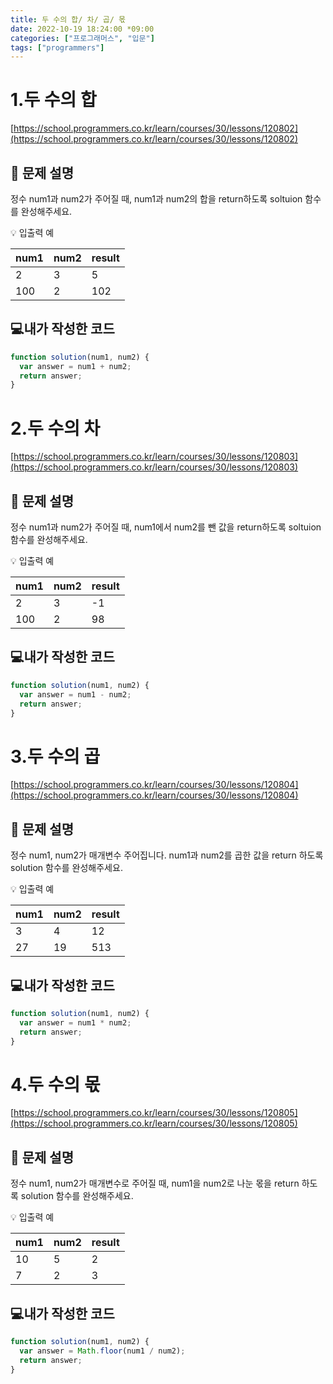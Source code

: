 ```yaml
---
title: 두 수의 합/ 차/ 곱/ 몫
date: 2022-10-19 18:24:00 *09:00
categories: ["프로그래머스", "입문"]
tags: ["programmers"]
---
```


# 1.두 수의 합

[https://school.programmers.co.kr/learn/courses/30/lessons/120802](https://school.programmers.co.kr/learn/courses/30/lessons/120802)

## 📔 문제 설명

정수 num1과 num2가 주어질 때, num1과 num2의 합을 return하도록 soltuion 함수를 완성해주세요.

💡 입출력 예

| num1 | num2 | result |
| ---- | ---- | ------ |
| 2    | 3    | 5      |
| 100  | 2    | 102    |

## 💻내가 작성한 코드

```js
function solution(num1, num2) {
  var answer = num1 + num2;
  return answer;
}
```

# 2.두 수의 차

[https://school.programmers.co.kr/learn/courses/30/lessons/120803](https://school.programmers.co.kr/learn/courses/30/lessons/120803)

## 📔 문제 설명

정수 num1과 num2가 주어질 때, num1에서 num2를 뺀 값을 return하도록 soltuion 함수를 완성해주세요.

💡 입출력 예

| num1 | num2 | result |
| ---- | ---- | ------ |
| 2    | 3    | -1     |
| 100  | 2    | 98     |

## 💻내가 작성한 코드

```js
function solution(num1, num2) {
  var answer = num1 - num2;
  return answer;
}
```

# 3.두 수의 곱

[https://school.programmers.co.kr/learn/courses/30/lessons/120804](https://school.programmers.co.kr/learn/courses/30/lessons/120804)

## 📔 문제 설명

정수 num1, num2가 매개변수 주어집니다. num1과 num2를 곱한 값을 return 하도록 solution 함수를 완성해주세요.

💡 입출력 예

| num1 | num2 | result |
| ---- | ---- | ------ |
| 3    | 4    | 12     |
| 27   | 19   | 513    |

## 💻내가 작성한 코드

```js
function solution(num1, num2) {
  var answer = num1 * num2;
  return answer;
}
```

# 4.두 수의 몫

[https://school.programmers.co.kr/learn/courses/30/lessons/120805](https://school.programmers.co.kr/learn/courses/30/lessons/120805)

## 📔 문제 설명

정수 num1, num2가 매개변수로 주어질 때, num1을 num2로 나눈 몫을 return 하도록 solution 함수를 완성해주세요.

💡 입출력 예

| num1 | num2 | result |
| ---- | ---- | ------ |
| 10   | 5    | 2      |
| 7    | 2    | 3      |

## 💻내가 작성한 코드

```js
function solution(num1, num2) {
  var answer = Math.floor(num1 / num2);
  return answer;
}
```
